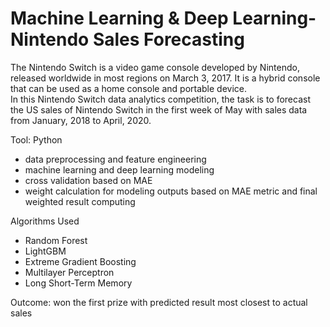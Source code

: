 # Machine Learning & Deep Learning-Nintendo Sales Forecasting 
The Nintendo Switch is a video game console developed by Nintendo, released worldwide in most regions on March 3, 2017. It is a hybrid console that can be used as a home console and portable device.  <br>
In this Nintendo Switch data analytics competition, the task is to forecast the US sales of Nintendo Switch in the first week of May with sales data from January, 2018 to April, 2020.  <br>

Tool: Python  <br>

* data preprocessing and feature engineering
* machine learning and deep learning modeling
* cross validation based on MAE
* weight calculation for modeling outputs based on MAE metric and final weighted result computing 

Algorithms Used  <br>
* Random Forest  <br>
* LightGBM  <br>
* Extreme Gradient Boosting  <br>
* Multilayer Perceptron  <br>
* Long Short-Term Memory  <br>

Outcome: won the first prize with predicted result most closest to actual sales
